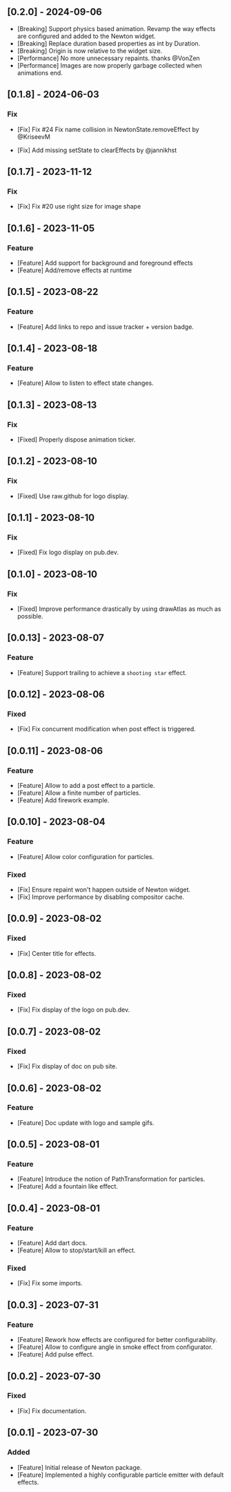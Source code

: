 ## [0.2.0] - 2024-09-06

- [Breaking] Support physics based animation. Revamp the way effects are configured and added to the Newton widget.
- [Breaking] Replace duration based properties as int by Duration.
- [Breaking] Origin is now relative to the widget size.
- [Performance] No more unnecessary repaints. thanks @VonZen
- [Performance] Images are now properly garbage collected when animations end.

## [0.1.8] - 2024-06-03

### Fix

- [Fix] Fix #24 Fix name collision in NewtonState.removeEffect by @KriseevM

- [Fix] Add missing setState to clearEffects by @jannikhst

## [0.1.7] - 2023-11-12

### Fix

- [Fix] Fix #20 use right size for image shape

## [0.1.6] - 2023-11-05

### Feature

- [Feature] Add support for background and foreground effects
- [Feature] Add/remove effects at runtime

## [0.1.5] - 2023-08-22

### Feature

- [Feature] Add links to repo and issue tracker + version badge.

## [0.1.4] - 2023-08-18

### Feature

- [Feature] Allow to listen to effect state changes.

## [0.1.3] - 2023-08-13

### Fix

- [Fixed] Properly dispose animation ticker.

## [0.1.2] - 2023-08-10

### Fix

- [Fixed] Use raw.github for logo display.

## [0.1.1] - 2023-08-10

### Fix

- [Fixed] Fix logo display on pub.dev.

## [0.1.0] - 2023-08-10

### Fix

- [Fixed] Improve performance drastically by using drawAtlas as much as possible.

## [0.0.13] - 2023-08-07

### Feature

- [Feature] Support trailing to achieve a `shooting star` effect.

## [0.0.12] - 2023-08-06

### Fixed

- [Fix] Fix concurrent modification when post effect is triggered.

## [0.0.11] - 2023-08-06

### Feature

- [Feature] Allow to add a post effect to a particle.
- [Feature] Allow a finite number of particles.
- [Feature] Add firework example.

## [0.0.10] - 2023-08-04

### Feature

- [Feature] Allow color configuration for particles.

### Fixed

- [Fix] Ensure repaint won't happen outside of Newton widget.
- [Fix] Improve performance by disabling compositor cache.

## [0.0.9] - 2023-08-02

### Fixed

- [Fix] Center title for effects.

## [0.0.8] - 2023-08-02

### Fixed

- [Fix] Fix display of the logo on pub.dev.

## [0.0.7] - 2023-08-02

### Fixed

- [Fix] Fix display of doc on pub site.

## [0.0.6] - 2023-08-02

### Feature

- [Feature] Doc update with logo and sample gifs.

## [0.0.5] - 2023-08-01

### Feature

- [Feature] Introduce the notion of PathTransformation for particles.
- [Feature] Add a fountain like effect.


## [0.0.4] - 2023-08-01

### Feature

- [Feature] Add dart docs.
- [Feature] Allow to stop/start/kill an effect.

### Fixed

- [Fix] Fix some imports.

## [0.0.3] - 2023-07-31

### Feature

- [Feature] Rework how effects are configured for better configurability.
- [Feature] Allow to configure angle in smoke effect from configurator.
- [Feature] Add pulse effect.

## [0.0.2] - 2023-07-30

### Fixed

- [Fix] Fix documentation.

## [0.0.1] - 2023-07-30

### Added

- [Feature] Initial release of Newton package.
- [Feature] Implemented a highly configurable particle emitter with default effects.